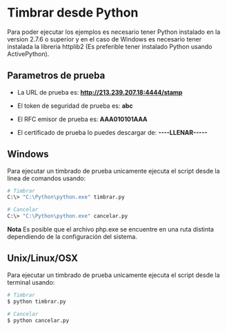 # Timbrar desde Python

Para poder ejecutar los ejemplos es necesario tener Python instalado en la version 2.7.6 o superior y en el caso de Windows es necesario tener instalada la libreria httplib2 (Es preferible tener instalado Python usando ActivePython).

## Parametros de prueba

- La URL de prueba es: **http://213.239.207.18:4444/stamp**

- El token de seguridad de prueba es: **abc**

- El RFC emisor de prueba es: **AAA010101AAA**

- El certificado de prueba lo puedes descargar de: **----LLENAR-----**

## Windows
Para ejecutar un timbrado de prueba unicamente ejecuta el script desde la linea de comandos usando:

```sh
# Timbrar
C:\> "C:\Python\python.exe" timbrar.py

# Cancelar
C:\> "C:\Python\python.exe" cancelar.py
```

**Nota** Es posible que el archivo php.exe se encuentre en una ruta distinta dependiendo de la configuración del sistema.

## Unix/Linux/OSX
Para ejecutar un timbrado de prueba unicamente ejecuta el script desde la terminal usando:

```sh
# Timbrar
$ python timbrar.py

# Cancelar
$ python cancelar.py
```